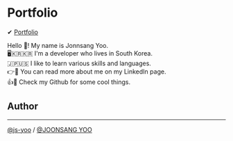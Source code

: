 # Portfolio
✔ [Portfolio](https://github.com/js-yoo/PORTFOLIO/blob/main/Portfolio_%E5%8A%89%20%E6%BA%96%E7%9B%B8.pdf)

Hello 👋! My name is Jonnsang Yoo.  
🖥🇰🇷🇰🇷 I'm a developer who lives in South Korea.       
🇯🇵🇺🇸 I like to learn various skills and languages.   
👉🙌 You can read more about me on my LinkedIn page.   
👍🤙 Check my Github for some cool things.   

## Author
----------
[@js-yoo](https://github.com/js-yoo) / [@JOONSANG YOO](https://www.linkedin.com/in/joonsang-yoo-6b781221a/)
